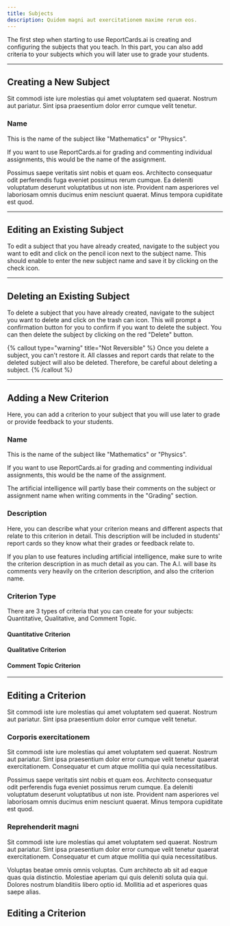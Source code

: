 ```yaml
---
title: Subjects
description: Quidem magni aut exercitationem maxime rerum eos.
---
```


The first step when starting to use ReportCards.ai is creating and configuring the subjects that you teach. In this part, you can also add criteria to your subjects which you will later use to grade your students.

---

## Creating a New Subject

Sit commodi iste iure molestias qui amet voluptatem sed quaerat. Nostrum aut pariatur. Sint ipsa praesentium dolor error cumque velit tenetur.

### Name

This is the name of the subject like "Mathematics" or "Physics". 

If you want to use ReportCards.ai for grading and commenting individual assignments, this would be the name of the assignment.

Possimus saepe veritatis sint nobis et quam eos. Architecto consequatur odit perferendis fuga eveniet possimus rerum cumque. Ea deleniti voluptatum deserunt voluptatibus ut non iste. Provident nam asperiores vel laboriosam omnis ducimus enim nesciunt quaerat. Minus tempora cupiditate est quod.


---

## Editing an Existing Subject

To edit a subject that you have already created, navigate to the subject you want to edit and click on the pencil icon next to the subject name. This should enable to enter the new subject name and save it by clicking on the check icon.

---

## Deleting an Existing Subject
To delete a subject that you have already created, navigate to the subject you want to delete and click on the trash can icon. This will prompt a confirmation button for you to confirm if you want to delete the subject. You can then delete the subject by clicking on the red "Delete" button.

{% callout type="warning" title="Not Reversible" %} Once you delete a subject, you can't restore it. All classes and report cards that relate to the deleted subject will also be deleted. Therefore, be careful about deleting a subject. {% /callout %}

---

## Adding a New Criterion

Here, you can add a criterion to your subject that you will use later to grade or provide feedback to your students.

### Name

This is the name of the subject like "Mathematics" or "Physics". 

If you want to use ReportCards.ai for grading and commenting individual assignments, this would be the name of the assignment.

The artificial intelligence will partly base their comments on the subject or assignment name when writing comments in the "Grading" section.

### Description

Here, you can describe what your criterion means and different aspects that relate to this criterion in detail. This description will be included in students' report cards so they know what their grades or feedback relate to.

If you plan to use features including artificial intelligence, make sure to write the criterion description in as much detail as you can. The A.I. will base its comments very heavily on the criterion description, and also the criterion name.

### Criterion Type

There are 3 types of criteria that you can create for your subjects: Quantitative, Qualitative, and Comment Topic.

#### Quantitative Criterion

#### Qualitative Criterion

#### Comment Topic Criterion

---

## Editing a Criterion

Sit commodi iste iure molestias qui amet voluptatem sed quaerat. Nostrum aut pariatur. Sint ipsa praesentium dolor error cumque velit tenetur.

### Corporis exercitationem

Sit commodi iste iure molestias qui amet voluptatem sed quaerat. Nostrum aut pariatur. Sint ipsa praesentium dolor error cumque velit tenetur quaerat exercitationem. Consequatur et cum atque mollitia qui quia necessitatibus.

Possimus saepe veritatis sint nobis et quam eos. Architecto consequatur odit perferendis fuga eveniet possimus rerum cumque. Ea deleniti voluptatum deserunt voluptatibus ut non iste. Provident nam asperiores vel laboriosam omnis ducimus enim nesciunt quaerat. Minus tempora cupiditate est quod.

### Reprehenderit magni

Sit commodi iste iure molestias qui amet voluptatem sed quaerat. Nostrum aut pariatur. Sint ipsa praesentium dolor error cumque velit tenetur quaerat exercitationem. Consequatur et cum atque mollitia qui quia necessitatibus.

Voluptas beatae omnis omnis voluptas. Cum architecto ab sit ad eaque quas quia distinctio. Molestiae aperiam qui quis deleniti soluta quia qui. Dolores nostrum blanditiis libero optio id. Mollitia ad et asperiores quas saepe alias.


## Editing a Criterion